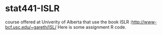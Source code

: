 # stat441-ISLR
course offered at Univerity of Alberta that use the book ISLR :http://www-bcf.usc.edu/~gareth/ISL/
Here is some assignment R code.
